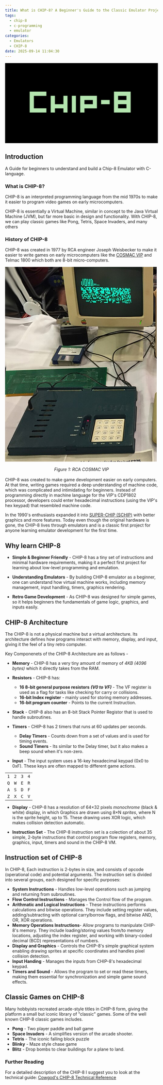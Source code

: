 ```yaml
---
title: What is CHIP-8? A Beginner's Guide to the Classic Emulator Project
tags:
  - chip-8
  - c-programming
  - emulator
categories:
  - Emulators
  - CHIP-8
date: 2025-09-14 11:04:30
---
```


![cover pic](../images/chip8-part1/og_image.png)

## Introduction
A Guide for beginners to understand and build a Chip-8 Emulator with C-language.

### What is CHIP-8?
CHIP-8 is an interpreted programming language from the mid 1970s to make it easier to program video games on early microcomputers. 

CHIP-8 is essentially a Virtual Machine, similar in concept to the Java Virtual Machine (JVM), but far more basic in design and functionality. With CHIP-8, we can play classic games like Pong, Tetris, Space Invaders, and many others

### History of CHIP-8
CHIP-8 was created in 1977 by RCA engineer Joseph Weisbecker to make it easier to write games on early microcomputers like the [COSMAC VIP](https://en.wikipedia.org/wiki/COSMAC_VIP) and Telmac 1800 which both are 8-bit micro-computers.

![COSMAC VIP](../images/chip8-part1/RCA_Cosmac_VIP.jpg)
<center><i>Figure 1: RCA COSMAC VIP</i></center>
<br>
CHIP-8 was created to make game development easier on early computers. At that time, writing games required a deep understanding of machine code, which was complicated and intimidating for beginners. Instead of programming directly in machine language for the VIP's CDP1802 processor, developers could enter hexadecimal instructions (using the VIP's hex keypad) that resembled machine code.

In the 1990's enthusiasts expanded it into [SUPER-CHIP (SCHIP)](http://devernay.free.fr/hacks/chip8/schip.txt) with better graphics and more features. Today even though the original hardware is gone, the CHIP-8 lives through emulators and is a classic first project for anyone learning emulator development for the first time.


##  Why learn CHIP-8
- **Simple & Beginner Friendly** - CHIP-8 has a tiny set of instructions and minimal hardware requirements, making it a perfect first project for learning about low-level programming and emulation.

- **Understanding Emulators** - By building CHIP-8 emulator as a beginner, one can understand how virtual machine works, including memory management, input handling, timers, graphics rendering.

- **Retro Game Development** - As CHIP-8 was designed for simple games, so it helps beginners the fundamentals of game logic, graphics, and inputs easily.


## CHIP-8 Architecture
The CHIP-8 is not a physical machine but a virtual architecture. Its architecture defines how programs interact with memory, display, and input, giving it the feel of a tiny retro computer.

Key Componenets of the CHIP-8 Architecture are as follows -
 - **Memory** - CHIP-8 has a very tiny amount of memory of _4KB (4096 bytes)_ which it directly takes from the RAM.
 
 - **Resistors** -  CHIP-8 has:
    - **16 8-bit general purpose resistors** ***(V0 to VF)*** - The VF register is used as a flag for tasks like checking for carry or collisions. 
    - **16-bit Index register** - mainly used for storing memory addresses.
    - **16-bit program counter** - Points to the current Instruction.

 - **Stack** - CHIP-8 also has an 8-bit Stack Pointer Registor that is used to handle subroutines.

 - **Timers** - CHIP-8 has 2 timers that runs at 60 updates per seconds.
    - **Delay Timers** - Counts down from a set of values and is used for timing events.
    - **Sound Timers** - Its similar to the Delay timer, but it also makes a beep sound when it's non-zero.
 
 - **Input** - The input system uses a 16-key hexadecimal keypad (0x0 to 0xF). These keys are often mapped to different game actions.
 <center>
 <table>
  <tbody>
    <tr>
      <td><kbd>1</kbd></td>
      <td><kbd>2</kbd></td>
      <td><kbd>3</kbd></td>
      <td><kbd>4</kbd></td>
    </tr>
    <tr>
      <td><kbd>Q</kbd></td>
      <td><kbd>W</kbd></td>
      <td><kbd>E</kbd></td>
      <td><kbd>R</kbd></td>
    </tr>
    <tr>
      <td><kbd>A</kbd></td>
      <td><kbd>S</kbd></td>
      <td><kbd>D</kbd></td>
      <td><kbd>F</kbd></td>
    </tr>
    <tr>
      <td><kbd>Z</kbd></td>
      <td><kbd>X</kbd></td>
      <td><kbd>C</kbd></td>
      <td><kbd>V</kbd></td>
    </tr>
  </tbody>
</table>
</center>
 
 - **Display** - CHIP-8 has a resolution of 64×32 pixels *monochrome* (black & white) display, in which Graphics are drawn using 8×N *sprites*, where N is the sprite height, up to 15. These drawing uses XOR logic, which makes collision detection automatic.
 
 - **Instruction Set** - The CHIP-8 instruction set is a colection of about 35 simple, 2-byte instructions that control program flow registers, memory, graphics, input, timers and sound in the CHIP-8 VM.



## Instruction set of CHIP-8
In CHIP-8, Each instruction is 2-bytes in size, and consists of opcode (operational code) and potential arguments. The instruction set is divided into several groups, each designed for specific purposes:
 - **System Instructions** - Handles low-level operations such as jumping and returning from subroutines.
 - **Flow Control Instructions** - Manages the Control flow of the program.
 - **Arithmatic and Logical Instructions** - These instructions performs calculations and bitwise operations. They include setting register values, adding/subtracting with optional carry/borrow flags, and bitwise AND, OR, XOR operations.
 - **Memory Operations Instructions**-  Allow programs to manipulate CHIP-8's memory. They include loading/storing values from/to memory locations, adjusting the index register, and working with binary-coded decimal (BCD) representations of numbers.
 - **Display and Graphics** - Controls the CHIP-8's simple graphical system enabling drawing sprites at specific coordinates and handles pixel collision detection.
 - **Input Handing** - Manages the inputs from CHIP-8's hexadecimal keypad. 
 - **Timers and Sound** - Allows the program to set or read these timers, making them essential for synchronization and simple game sound effects.



## Classic Games on CHIP-8
Many hobbyists recreated arcade-style titles in CHIP-8 form, giving the platform a small but iconic library of "classic" games.
Some of the well known CHIP-8 classic games includes.

- **Pong** - Two player paddle and ball game
- **Space Invaders** - A simplifies version of the arcade shooter.
- **Tetris** - The iconic falling block puzzle
- **Blinky** - Maze style chase game 
- **Blitz** - Drop bombs to clear buildings for a plane to land.

### Further Reading
For a detailed description of the CHIP-8 I suggest you to look at the technical guide: [<u>Cowgod's CHIP-8 Technical Reference</u>](http://devernay.free.fr/hacks/chip8/C8TECH10.HTM)